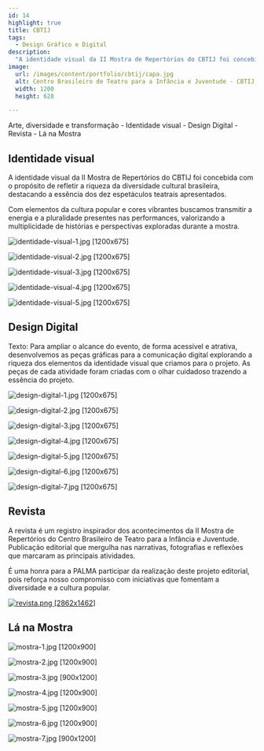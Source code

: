 ```yaml
---
id: 14
highlight: true
title: CBTIJ
tags:
  - Design Gráfico e Digital
description:
  "A identidade visual da II Mostra de Repertórios do CBTIJ foi concebida com o propósito de refletir a riqueza da diversidade cultural brasileira, destacando a essência dos dez espetáculos teatrais apresentados."
image:
  url: /images/content/portfolio/cbtij/capa.jpg
  alt: Centro Brasileiro de Teatro para a Infância e Juventude - CBTIJ
  width: 1200
  height: 628

---
```


<Titulo subtitulo="Centro Brasileiro de Teatro para a Infância e Juventude" />

<Tags />

<IconeCompartilhar />

<ImagemPrincipal />

<Resumo>
Arte, diversidade e transformação
</Resumo>

<Toc>
- Identidade visual
- Design Digital
- Revista
- Lá na Mostra
</Toc>

## Identidade visual

A identidade visual da II Mostra de Repertórios do CBTIJ foi concebida com o propósito de refletir a riqueza da diversidade cultural brasileira, destacando a essência dos dez espetáculos teatrais apresentados.

Com elementos da cultura popular e cores vibrantes buscamos transmitir a energia e a pluralidade presentes nas performances, valorizando a multiplicidade de histórias e perspectivas exploradas durante a mostra.

<Galeria>

![identidade-visual-1.jpg [1200x675] ](/images/content/portfolio/cbtij/identidade-visual-1.jpg)

![identidade-visual-2.jpg [1200x675] ](/images/content/portfolio/cbtij/identidade-visual-2.jpg)

![identidade-visual-3.jpg [1200x675] ](/images/content/portfolio/cbtij/identidade-visual-3.jpg)

![identidade-visual-4.jpg [1200x675] ](/images/content/portfolio/cbtij/identidade-visual-4.jpg)

![identidade-visual-5.jpg [1200x675] ](/images/content/portfolio/cbtij/identidade-visual-5.jpg)

</Galeria>

## Design Digital

Texto: Para ampliar o alcance do evento, de forma acessível e atrativa, desenvolvemos as peças gráficas para a comunicação digital explorando a riqueza dos elementos da identidade visual que criamos para o projeto. As peças de cada atividade foram criadas com o olhar cuidadoso trazendo a essência do projeto.

<Carrossel>

![design-digital-1.jpg [1200x675] ](/images/content/portfolio/cbtij/design-digital-1.jpg)

![design-digital-2.jpg [1200x675] ](/images/content/portfolio/cbtij/design-digital-2.jpg)

![design-digital-3.jpg [1200x675] ](/images/content/portfolio/cbtij/design-digital-3.jpg)

![design-digital-4.jpg [1200x675] ](/images/content/portfolio/cbtij/design-digital-4.jpg)

![design-digital-5.jpg [1200x675] ](/images/content/portfolio/cbtij/design-digital-5.jpg)

![design-digital-6.jpg [1200x675] ](/images/content/portfolio/cbtij/design-digital-6.jpg)

![design-digital-7.jpg [1200x675] ](/images/content/portfolio/cbtij/design-digital-7.jpg)

</Carrossel>

## Revista

A revista é um registro inspirador dos acontecimentos da II Mostra de Repertórios do Centro Brasileiro de Teatro para a Infância e Juventude. Publicação editorial que mergulha nas narrativas, fotografias e reflexões que marcaram as principais atividades.

É uma honra para a PALMA participar da realização deste projeto editorial, pois reforça nosso compromisso com iniciativas que fomentam a diversidade e a cultura popular.

[![revista.png [2862x1462]](/images/content/portfolio/cbtij/revista.png)](https://online.fliphtml5.com/xgmyw/jmha/#p=1)

## Lá na Mostra

<Galeria>

![mostra-1.jpg [1200x900] ](/images/content/portfolio/cbtij/mostra-1.jpg)

![mostra-2.jpg [1200x900] ](/images/content/portfolio/cbtij/mostra-2.jpg)

![mostra-3.jpg [900x1200] ](/images/content/portfolio/cbtij/mostra-3.jpg)

![mostra-4.jpg [1200x900] ](/images/content/portfolio/cbtij/mostra-4.jpg)

![mostra-5.jpg [1200x900] ](/images/content/portfolio/cbtij/mostra-5.jpg)

![mostra-6.jpg [1200x900] ](/images/content/portfolio/cbtij/mostra-6.jpg)

![mostra-7.jpg [900x1200] ](/images/content/portfolio/cbtij/mostra-7.jpg)

</Galeria>

<BotaoCompartilhar />

<Espaco altura="40px" />
